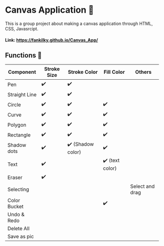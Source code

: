 # Canvas Application :rocket:

This is a group project about making a canvas application through HTML, CSS, Javasrcipt.
#### Link: https://fankilky.github.io/Canvas_App/

## Functions :athletic_shoe:

| Component                         | Stroke Size | Stroke Color    |  Fill Color   |      Others     |
| --------------------------------- | ----------- | --------------- | ------------- | --------------- |
| Pen                               |      ✔️      |       ✔️         |               |                 | 
| Straight Line                     |      ✔️      |       ✔️         |               |                 | 
| Circle                            |      ✔️      |       ✔️         |      ✔️        |                 | 
| Curve                             |      ✔️      |       ✔️         |      ✔️        |                 | 
| Polygon                           |      ✔️      |       ✔️         |      ✔️        |                 | 
| Rectangle                         |      ✔️      |       ✔️         |      ✔️        |                 | 
| Shadow dots                       |      ✔️      | ✔️ (Shadow color)|      ✔️        |                 | 
| Text                              |      ✔️      |                 | ✔️ (text color)|                 | 
| Eraser                            |      ✔️      |                 |               |                 | 
| Selecting                         |             |                 |               | Select and drag |
| Color Bucket                      |             |                 |      ✔️        |                 | 
| Undo & Redo                       |             |                 |               |                 | 
| Delete All                        |             |                 |               |                 | 
| Save as pic                       |             |                 |               |                 | 

